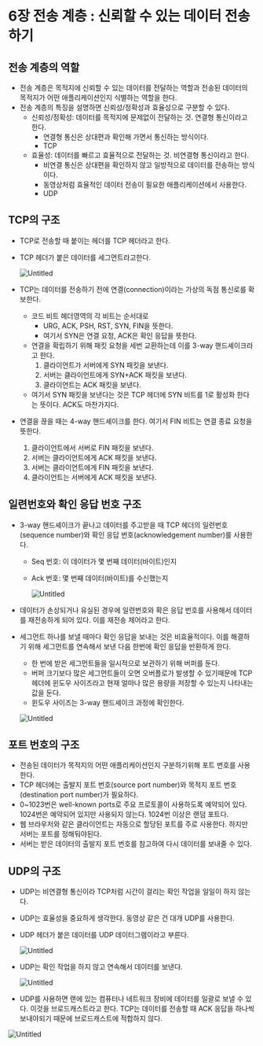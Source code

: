 # 6장 전송 계층 : 신뢰할 수 있는 데이터 전송하기

## 전송 계층의 역할

- 전송 계층은 목적지에 신뢰할 수 있는 데이터를 전달하는 역할과 전송된 데이터의 목적지가 어떤 애플리케이션인지 식별하는 역할을 한다.
- 전송 계층의 특징을 설명하면 신뢰성/정확성과 효율성으로 구분할 수 있다.
    - 신뢰성/정확성: 데이터를 목적지에 문제없이 전달하는 것. 연결형 통신이라고 한다.
        - 연결형 통신은 상대편과 확인해 가면서 통신하는 방식이다.
        - TCP
    - 효율성: 데이터를 빠르고 효율적으로 전달하는 것. 비연결형 통신이라고 한다.
        - 비연결 통신은 상대편을 확인하지 않고 일방적으로 데이터를 전송하는 방식이다.
        - 동영상처럼 효율적인 데이터 전송이 필요한 애플리케이션에서 사용한다.
        - UDP

## TCP의 구조

- TCP로 전송할 때 붙이는 헤더를 TCP 헤더라고 한다.
- TCP 헤더가 붙은 데이터를 세그먼트라고한다.
    
    ![Untitled](6%E1%84%8C%E1%85%A1%E1%86%BC%20%E1%84%8C%E1%85%A5%E1%86%AB%E1%84%89%E1%85%A9%E1%86%BC%20%E1%84%80%E1%85%A8%E1%84%8E%E1%85%B3%E1%86%BC%20%E1%84%89%E1%85%B5%E1%86%AB%E1%84%85%E1%85%AC%E1%84%92%E1%85%A1%E1%86%AF%20%E1%84%89%E1%85%AE%20%E1%84%8B%E1%85%B5%E1%86%BB%E1%84%82%E1%85%B3%E1%86%AB%20%E1%84%83%E1%85%A6%E1%84%8B%E1%85%B5%E1%84%90%E1%85%A5%20%E1%84%8C%E1%85%A5%E1%86%AB%E1%84%89%E1%85%A9%E1%86%BC%20eb65b1f7cb3e4d6291189f98dacf29a5/Untitled.png)
    
- TCP는 데이터를 전송하기 전에 연결(connection)이라는 가상의 독점 통신로를 확보한다.
    - 코드 비트 헤더영역의 각 비트는 순서대로
        - URG, ACK, PSH, RST, SYN, FIN을 뜻한다.
        - 여기서 SYN은 연결 요청, ACK은 확인 응답을 뜻한다.
    - 연결을 확립하기 위해 패킷 요청을 세번 교환하는데 이를 3-way 핸드셰이크라고 한다.
        1. 클라이언트가 서버에게 SYN 패킷을 보낸다.
        2. 서버는 클라이언트에게 SYN+ACK 패킷을 보낸다.
        3. 클라이언트는 ACK 패킷을 보낸다.
    - 여기서 SYN 패킷을 보낸다는 것은 TCP 헤더에 SYN 비트를 1로 활성화 한다는 뜻이다. ACK도 마찬가지다.
- 연결을 끊을 때는 4-way 핸드셰이크를 한다. 여기서 FIN 비트는 연결 종료 요청을 뜻한다.
    1. 클라이언트에서 서버로 FIN 패킷을 보낸다.
    2. 서버는 클라이언트에게 ACK 패킷을 보낸다.
    3. 서버는 클라이언트에게 FIN 패킷을 보낸다.
    4. 클라이언트는 서버에게 ACK 패킷을 보낸다.

## 일련번호와 확인 응답 번호 구조

- 3-way 핸드셰이크가 끝나고 데이터를 주고받을 때 TCP 헤더의 일련번호(sequence number)와 확인 응답 번호(acknowledgement number)를 사용한다.
    - Seq 번호: 이 데이터가 몇 번째 데이터(바이트)인지
    - Ack 번호: 몇 번째 데이터(바이트)를 수신했는지
        
        ![Untitled](6%E1%84%8C%E1%85%A1%E1%86%BC%20%E1%84%8C%E1%85%A5%E1%86%AB%E1%84%89%E1%85%A9%E1%86%BC%20%E1%84%80%E1%85%A8%E1%84%8E%E1%85%B3%E1%86%BC%20%E1%84%89%E1%85%B5%E1%86%AB%E1%84%85%E1%85%AC%E1%84%92%E1%85%A1%E1%86%AF%20%E1%84%89%E1%85%AE%20%E1%84%8B%E1%85%B5%E1%86%BB%E1%84%82%E1%85%B3%E1%86%AB%20%E1%84%83%E1%85%A6%E1%84%8B%E1%85%B5%E1%84%90%E1%85%A5%20%E1%84%8C%E1%85%A5%E1%86%AB%E1%84%89%E1%85%A9%E1%86%BC%20eb65b1f7cb3e4d6291189f98dacf29a5/Untitled%201.png)
        
- 데이터가 손상되거나 유실된 경우에 일련번호와 확은 응답 번호를 사용해서 데이터를 재전송하게 되어 있다. 이를 재전송 제어라고 한다.
- 세그먼트 하나를 보낼 때마다 확인 응답을 보내는 것은 비효율적이다. 이를 해결하기 위해 세그먼트를 연속해서 보낸 다음 한번에 확인 응답을 반환하게 한다.
    - 한 번에 받은 세그먼트들을 일시적으로 보관하기 위해 버퍼를 둔다.
    - 버퍼 크기보다 많은 세그먼트들이 오면 오버플로가 발생할 수 있기때문에 TCP 헤더에 윈도우 사이즈라고 현재 얼마나 많은 용량을 저장할 수 있는지 나타내는 값을 둔다.
    - 윈도우 사이즈는 3-way 핸드셰이크 과정에 확인한다.
    
    ![Untitled](6%E1%84%8C%E1%85%A1%E1%86%BC%20%E1%84%8C%E1%85%A5%E1%86%AB%E1%84%89%E1%85%A9%E1%86%BC%20%E1%84%80%E1%85%A8%E1%84%8E%E1%85%B3%E1%86%BC%20%E1%84%89%E1%85%B5%E1%86%AB%E1%84%85%E1%85%AC%E1%84%92%E1%85%A1%E1%86%AF%20%E1%84%89%E1%85%AE%20%E1%84%8B%E1%85%B5%E1%86%BB%E1%84%82%E1%85%B3%E1%86%AB%20%E1%84%83%E1%85%A6%E1%84%8B%E1%85%B5%E1%84%90%E1%85%A5%20%E1%84%8C%E1%85%A5%E1%86%AB%E1%84%89%E1%85%A9%E1%86%BC%20eb65b1f7cb3e4d6291189f98dacf29a5/Untitled%202.png)
    

## 포트 번호의 구조

- 전송된 데이터가 목적지의 어떤 애플리케이션인지 구분하기위해 포트 번호를 사용한다.
- TCP 헤더에는 출발지 포트 번호(source port number)와 목적지 포트 번호(destination port number)가 필요하다.
- 0~1023번은 well-known ports로 주요 프로토콜이 사용하도록 예약되어 있다. 1024번은 예약되어 있지만 사용되지 않는다. 1024번 이상은 랜덤 포트다.
- 웹 브라우저와 같은 클라이언트는 자동으로 할당된 포트를 주로 사용한다. 하지만 서버는 포트를 정해둬야된다.
- 서버는 받은 데이터의 출발지 포트 번호를 참고하여 다시 데이터를 보내줄 수 있다.

## UDP의 구조

- UDP는 비연결형 통신이라 TCP처럼 시간이 걸리는 확인 작업을 일일이 하지 않는다.
- UDP는 효율성을 중요하게 생각한다. 동영상 같은 건 대개 UDP를 사용한다.
- UDP 헤더가 붙은 데이터를 UDP 데이터그램이라고 부른다.
    
    ![Untitled](6%E1%84%8C%E1%85%A1%E1%86%BC%20%E1%84%8C%E1%85%A5%E1%86%AB%E1%84%89%E1%85%A9%E1%86%BC%20%E1%84%80%E1%85%A8%E1%84%8E%E1%85%B3%E1%86%BC%20%E1%84%89%E1%85%B5%E1%86%AB%E1%84%85%E1%85%AC%E1%84%92%E1%85%A1%E1%86%AF%20%E1%84%89%E1%85%AE%20%E1%84%8B%E1%85%B5%E1%86%BB%E1%84%82%E1%85%B3%E1%86%AB%20%E1%84%83%E1%85%A6%E1%84%8B%E1%85%B5%E1%84%90%E1%85%A5%20%E1%84%8C%E1%85%A5%E1%86%AB%E1%84%89%E1%85%A9%E1%86%BC%20eb65b1f7cb3e4d6291189f98dacf29a5/Untitled%203.png)
    
- UDP는 확인 작업을 하지 않고 연속해서 데이터를 보낸다.
    
    ![Untitled](6%E1%84%8C%E1%85%A1%E1%86%BC%20%E1%84%8C%E1%85%A5%E1%86%AB%E1%84%89%E1%85%A9%E1%86%BC%20%E1%84%80%E1%85%A8%E1%84%8E%E1%85%B3%E1%86%BC%20%E1%84%89%E1%85%B5%E1%86%AB%E1%84%85%E1%85%AC%E1%84%92%E1%85%A1%E1%86%AF%20%E1%84%89%E1%85%AE%20%E1%84%8B%E1%85%B5%E1%86%BB%E1%84%82%E1%85%B3%E1%86%AB%20%E1%84%83%E1%85%A6%E1%84%8B%E1%85%B5%E1%84%90%E1%85%A5%20%E1%84%8C%E1%85%A5%E1%86%AB%E1%84%89%E1%85%A9%E1%86%BC%20eb65b1f7cb3e4d6291189f98dacf29a5/Untitled%204.png)
    
- UDP를 사용하면 랜에 있는 컴퓨터나 네트워크 장비에 데이터를 일괄로 보낼 수 있다. 이것을 브로드캐스트라고 한다. TCP는 데이터를 전송할 때 ACK 응답을 하나씩 보내야되기 때문에 브로드캐스트에 적합하지 않다.

![Untitled](6%E1%84%8C%E1%85%A1%E1%86%BC%20%E1%84%8C%E1%85%A5%E1%86%AB%E1%84%89%E1%85%A9%E1%86%BC%20%E1%84%80%E1%85%A8%E1%84%8E%E1%85%B3%E1%86%BC%20%E1%84%89%E1%85%B5%E1%86%AB%E1%84%85%E1%85%AC%E1%84%92%E1%85%A1%E1%86%AF%20%E1%84%89%E1%85%AE%20%E1%84%8B%E1%85%B5%E1%86%BB%E1%84%82%E1%85%B3%E1%86%AB%20%E1%84%83%E1%85%A6%E1%84%8B%E1%85%B5%E1%84%90%E1%85%A5%20%E1%84%8C%E1%85%A5%E1%86%AB%E1%84%89%E1%85%A9%E1%86%BC%20eb65b1f7cb3e4d6291189f98dacf29a5/Untitled%205.png)
